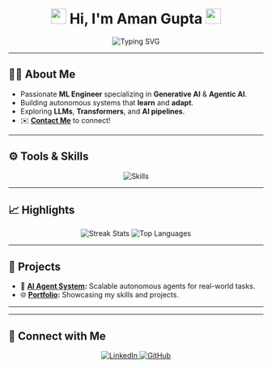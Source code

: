 <h1 align="center">
  <img src="https://media.giphy.com/media/hvRJCLFzcasrR4ia7z/giphy.gif" width="30"> 
  Hi, I'm Aman Gupta 
  <img src="https://media.giphy.com/media/hvRJCLFzcasrR4ia7z/giphy.gif" width="30">
</h1>

<p align="center">
  <img src="https://readme-typing-svg.demolab.com?font=Fira+Code&size=22&duration=2000&pause=500&color=F7B801&center=true&width=600&lines=ML+Engineer+%F0%9F%9A%80;Generative+AI+Specialist+%F0%9F%A7%A0;Cloud+Enthusiast+%E2%98%81%EF%B8%8F;Lifelong+Learner+%F0%9F%93%9A" alt="Typing SVG" />
</p>

---

## 👩‍💻 About Me  
- Passionate **ML Engineer** specializing in **Generative AI** & **Agentic AI**.  
- Building autonomous systems that **learn** and **adapt**.  
- Exploring **LLMs**, **Transformers**, and **AI pipelines**.  
- ✉️ **[Contact Me](mailto:amangupta52001@gmail.com)** to connect!  

---

## ⚙️ Tools & Skills
<p align="center">
  <img src="https://skillicons.dev/icons?i=python,tensorflow,pytorch,docker,aws,gcp,azure,react" alt="Skills" />
</p>

---

## 📈 Highlights
<p align="center">
  <img src="https://streak-stats.demolab.com/?user=amangupta05&theme=tokyonight" alt="Streak Stats" />
  <img src="https://github-readme-stats.vercel.app/api/top-langs/?username=amangupta05&layout=compact&theme=tokyonight" alt="Top Languages" />
</p>

---

## 🚀 Projects
- 🧠 **[AI Agent System](https://github.com/amangupta05/ai-agent-system):** Scalable autonomous agents for real-world tasks.  
- 🌐 **[Portfolio](https://amangupta05.github.io/portfolio):** Showcasing my skills and projects.  

---


---

## 🤝 Connect with Me
<p align="center">
  <a href="https://linkedin.com/in/aman-gupta5" target="_blank">
    <img src="https://img.shields.io/badge/LinkedIn-0077B5?style=for-the-badge&logo=linkedin&logoColor=white" alt="LinkedIn">
  </a>
  <a href="https://github.com/amangupta05" target="_blank">
    <img src="https://img.shields.io/badge/GitHub-181717?style=for-the-badge&logo=github&logoColor=white" alt="GitHub">
  </a>
</p>
